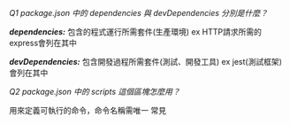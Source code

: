 *Q1 package.json 中的 dependencies 與 devDependencies 分別是什麼？*

***dependencies:*** 包含的程式運行所需套件(生產環境) ex HTTP請求所需的express會列在其中

***devDependencies:*** 包含開發過程所需套件(測試、開發工具) ex jest(測試框架)會列在其中

*Q2 package.json 中的 scripts 這個區塊怎麼用？*

用來定義可執行的命令，命令名稱需唯一 常見 

